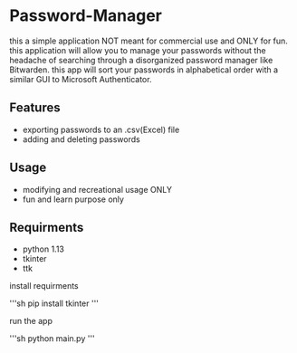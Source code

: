 # Password-Manager
this a simple application NOT meant for commercial use and ONLY for fun.
this application will allow you to manage your passwords without the headache of searching through a disorganized password manager like Bitwarden.
this app will sort your passwords in alphabetical order with a similar GUI to Microsoft Authenticator.

## Features
- exporting passwords to an .csv(Excel) file
- adding and deleting passwords

## Usage
- modifying and recreational usage ONLY
- fun and learn purpose only

## Requirments

- python 1.13
- tkinter 
- ttk

install requirments

'''sh
pip install tkinter
'''

run the app 

'''sh
python main.py
'''
